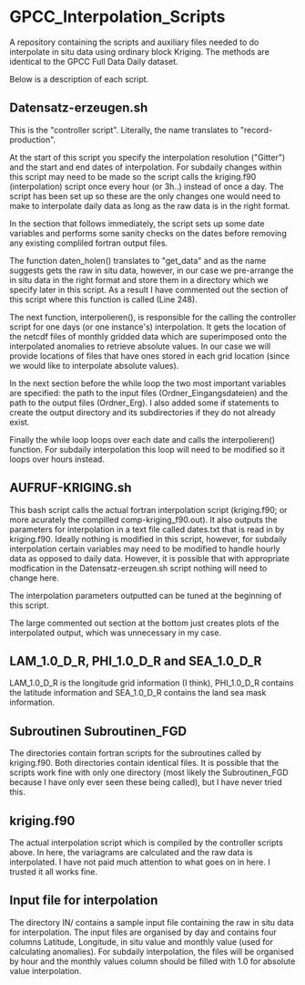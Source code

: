 # GPCC_Interpolation_Scripts
A repository containing the scripts and auxiliary files needed to do interpolate in situ data using ordinary block Kriging. The methods are identical to the GPCC Full Data Daily dataset.

Below is a description of each script.

## Datensatz-erzeugen.sh

This is the "controller script". Literally, the name translates to "record-production". 

At the start of this script you specify the interpolation resolution ("Gitter") and the start and end dates of interpolation. For subdaily changes within this script may need to be made so the script calls the kriging.f90 (interpolation) script once every hour (or 3h..) instead of once a day. The script has been set up so these are the only changes one would need to make to interpolate daily data as long as the raw data is in the right format. 

In the section that follows immediately, the script sets up some date variables and performs some sanity checks on the dates before removing any existing compliled fortran output files. 

The function daten_holen() translates to "get_data" and as the name suggests gets the raw in situ data, however, in our case we pre-arrange the in situ data in the right format and store them in a directory which we specify later in this script. As a result I have commented out the section of this script where this function is called (Line 248).

The next function, interpolieren(), is responsible for the calling the controller script for one days (or one instance's) interpolation. It gets the location of the netcdf files of monthly gridded data which are superimposed onto the interpolated anomalies to retrieve absolute values. In our case we will provide locations of files that have ones stored in each grid location (since we would like to interpolate absolute values). 

In the next section before the while loop the two most important variables are specified: the path to the input files (Ordner_Eingangsdateien) and the path to the output files (Ordner_Erg). I also added some if statements to create the output directory and its subdirectories if they do not already exist.

Finally the while loop loops over each date and calls the interpolieren() function. For subdaily interpolation this loop will need to be modified so it loops over hours instead. 

## AUFRUF-KRIGING.sh

This bash script calls the actual fortran interpolation script (kriging.f90; or more acurately the compilled comp-kriging_f90.out). It also outputs the parameters for interpolation in a text file called dates.txt that is read in by kriging.f90. Ideally nothing is modified in this script, however, for subdaily interpolation certain variables may need to be modified to handle hourly data as opposed to daily data. However, it is possible that with appropriate modfication in the Datensatz-erzeugen.sh script nothing will need to change here.

The interpolation parameters outputted can be tuned at the beginning of this script. 

The large commented out section at the bottom just creates plots of the interpolated output, which was unnecessary in my case.

## LAM_1.0_D_R, PHI_1.0_D_R and SEA_1.0_D_R

LAM_1.0_D_R is the longitude grid information (I think), PHI_1.0_D_R contains the latitude information and SEA_1.0_D_R contains the land sea mask information. 

## Subroutinen Subroutinen_FGD

The directories contain fortran scripts for the subroutines called by kriging.f90. Both directories contain identical files. It is possible that the scripts work fine with only one directory (most likely the Subroutinen_FGD because I have only ever seen these being called), but I have never tried this.

## kriging.f90

The actual interpolation script which is compiled by the controller scripts above. In here, the variagrams are calculated and the raw data is interpolated. I have not paid much attention to what goes on in here. I trusted it all works fine. 

## Input file for interpolation

The directory IN/ contains a sample input file containing the raw in situ data for interpolation. The input files are organised by day and contains four columns Latitude, Longitude, in situ value and monthly value (used for calculating anomalies). For subdaily interpolation, the files will be organised by hour and the monthly values column should be filled with 1.0 for absolute value interpolation. 


